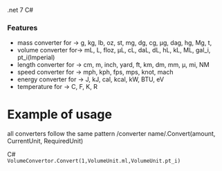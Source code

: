 .net 7  C#


### Features

- mass converter for -> g, kg, lb, oz, st, mg, dg, cg, μg, dag, hg, Mg, t,
- volume converter  for-> 	mL, L, floz, μL, cL, daL,	dL, hL, kL, ML,	gal_i, pt_i(Imperial)
- length converter for -> 	cm, m, inch, yard, ft, km, dm, mm, μ, mi, NM
- speed converter for -> 	mph, kph, fps, mps, knot, mach
- energy converter for -> J,	kJ, cal, kcal, kW, BTU, eV 
- temperature for -> C, F, K, R

# Example of usage
all converters follow the same pattern
/converter name/.Convert(amount, CurrentUnit, RequiredUnit)

C#	
``
	VolumeConvertor.Convert(1,VolumeUnit.ml,VolumeUnit.pt_i)
``
